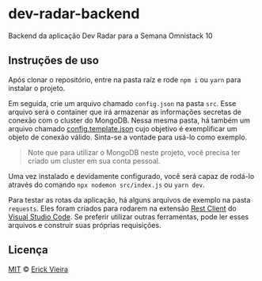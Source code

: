 # dev-radar-backend
Backend da aplicação Dev Radar para a Semana Omnistack 10

## Instruções de uso
Após clonar o repositório, entre na pasta raíz e rode `npm i` ou `yarn` para instalar o projeto.  
  
Em seguida, crie um arquivo chamado `config.json` na pasta `src`. Esse arquivo será o container que irá armazenar as informações secretas de conexão com o cluster do MongoDB. Nessa mesma pasta, há também um arquivo chamado [config.template.json](https://github.com/erickvieira/dev-radar-backend/blob/master/src/config.template.json) cujo objetivo é exemplificar um objeto de conexão válido. Sinta-se a vontade para usá-lo como exemplo.  
> Note que para utilizar o MongoDB neste projeto, você precisa ter criado um cluster em sua conta pessoal.  
  
Uma vez instalado e devidamente configurado, você será capaz de rodá-lo através do comando `npx nodemon src/index.js` ou `yarn dev`.  
  
Para testar as rotas da aplicação, há alguns arquivos de exemplo na pasta `requests`. Eles foram criados para rodarem na extensão [Rest Client](https://marketplace.visualstudio.com/items?itemName=humao.rest-client) do [Visual Studio Code](https://code.visualstudio.com). Se preferir utilizar outras ferramentas, pode ler esses arquivos e construir suas próprias requisições.

## Licença
[MIT](https://opensource.org/licenses/MIT) © [Erick Vieira](erickvieira.dev)